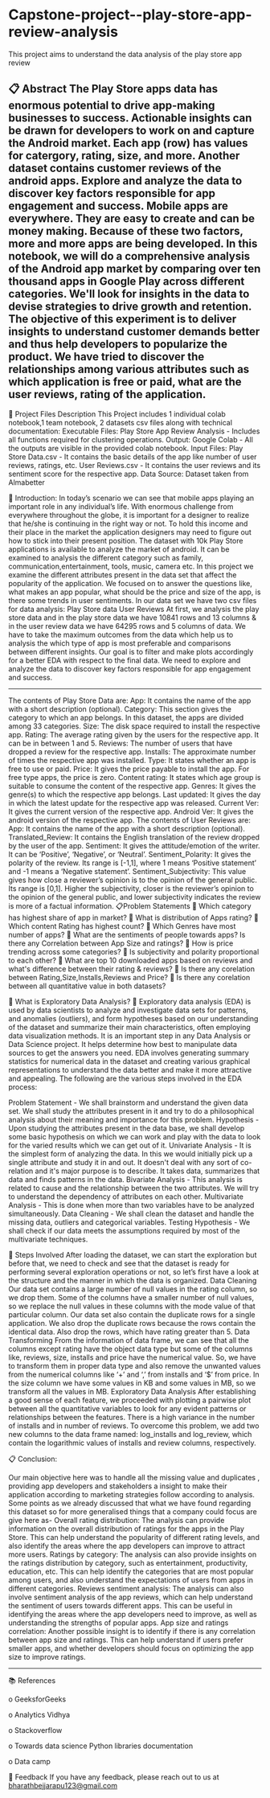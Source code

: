 # Capstone-project--play-store-app-review-analysis
This project aims to understand the data analysis of the play store app review 


📋 Abstract 
The Play Store apps data has enormous potential to drive app-making businesses to success. Actionable insights can be drawn for developers to work on and capture the Android market. Each app (row) has values for catergory, rating, size, and more. Another dataset contains customer reviews of the android apps. Explore and analyze the data to discover key factors responsible for app engagement and success. Mobile apps are everywhere. They are easy to create and can be money making. Because of these two factors, more and more apps are being developed. In this notebook, we will do a comprehensive analysis of the Android app market by comparing over ten thousand apps in Google Play across different categories. We'll look for insights in the data to devise strategies to drive growth and retention. The objective of this experiment is to deliver insights to understand customer demands better and thus help developers to popularize the product. We have tried to discover the relationships among various attributes such as which application is free or paid, what are the user reviews, rating of the application.
 -----------------------------------------------------


💾 Project Files Description This Project includes 1 individual colab notebook,1 team notebook, 2 datasets csv files along with technical documentation:
Executable Files: Play Store App Review Analysis - Includes all functions required for clustering operations. Output: Google Colab - All the outputs are visible in the provided colab notebook. Input Files: Play Store Data.csv - It contains the basic details of the app like number of user reviews, ratings, etc. User Reviews.csv - It contains the user reviews and its sentiment score for the respective app. Data Source:
Dataset taken from Almabetter



📖 Introduction: In today’s scenario we can see that mobile apps playing an important role in any individual’s life. With enormous challenge from everywhere throughout the globe, it is important for a designer to realize that he/she is continuing in the right way or not. To hold this income and their place in the market the application designers may need to figure out how to stick into their present position. The dataset with 10k Play Store applications is available to analyze the market of android. It can be examined to analysis the different category such as family, communication,entertainment, tools, music, camera etc. In this project we examine the different attributes present in the data set that affect the popularity of the application. We focused on to answer the questions like, what makes an app popular, what should be the price and size of the app, is there some trends in user sentiments. In our data set we have two csv files for data analysis: Play Store data User Reviews At first, we analysis the play store data and in the play store data we have 10841 rows and 13 columns & in the user review data we have 64295 rows and 5 columns of data. We have to take the maximum outcomes from the data which help us to analysis the which type of app is most preferable and comparisons between different insights. Our goal is to filter and make plots accordingly for a better EDA with respect to the final data. We need to explore and analyze the data to discover key factors responsible for app engagement and success.
________________________________________




The contents of Play Store Data are: App: It contains the name of the app with a short description (optional). Category: This section gives the category to which an app belongs. In this dataset, the apps are divided among 33 categories. Size: The disk space required to install the respective app. Rating: The average rating given by the users for the respective app. It can be in between 1 and 5. Reviews: The number of users that have dropped a review for the respective app. Installs: The approximate number of times the respective app was installed. Type: It states whether an app is free to use or paid. Price: It gives the price payable to install the app. For free type apps, the price is zero. Content rating: It states which age group is suitable to consume the content of the respective app. Genres: It gives the genre(s) to which the respective app belongs. Last updated: It gives the day in which the latest update for the respective app was released. Current Ver: It gives the current version of the respective app. Android Ver: It gives the android version of the respective app. The contents of User Reviews are: App: It contains the name of the app with a short description (optional). Translated_Review: It contains the English translation of the review dropped by the user of the app. Sentiment: It gives the attitude/emotion of the writer. It can be ‘Positive’, ‘Negative’, or ‘Neutral’. Sentiment_Polarity: It gives the polarity of the review. Its range is [-1,1], where 1 means ‘Positive statement’ and -1 means a ‘Negative statement’.
Sentiment_Subjectivity: This value gives how close a reviewer’s opinion is to the opinion of the general public. Its range is [0,1]. Higher the subjectivity, closer is the reviewer’s opinion to the opinion of the general public, and lower subjectivity indicates the review is more of a factual information.
📋Problem Statements 
	Which category has highest share of app in market? 
	What is distribution of Apps rating? 
	Which content Rating has highest count? 
	Which Genres have most number of apps? 
	What are the sentiments of people towards apps? Is there any Correlation between App Size and ratings? 
	How is price trending across some categories? 
	Is subjectivity and polarity proportional to each other? 
	What are top 10 downloaded apps based on reviews and what's difference between their rating & reviews?
	Is there any corelation between Rating,Size,Installs,Reviews and Price? 
	Is there any corelation between all quantitative value in both datasets? 
      
      
      
      

📔 What is Exploratory Data Analysis?
	 Exploratory data analysis (EDA) is used by data scientists to analyze and investigate data sets for patterns, and anomalies (outliers), and form hypotheses based on our understanding of the dataset and summarize their main characteristics, often employing data visualization methods. It is an important step in any Data Analysis or Data Science project. It helps determine how best to manipulate data sources to get the answers you need.
EDA involves generating summary statistics for numerical data in the dataset and creating various graphical representations to understand the data better and make it more attractive and appealing.
The following are the various steps involved in the EDA process:




Problem Statement - We shall brainstorm and understand the given data set. We shall study the attributes present in it and try to do a philosophical analysis about their meaning and importance for this problem. Hypothesis - Upon studying the attributes present in the data base, we shall develop some basic hypothesis on which we can work and play with the data to look for the varied results which we can get out of it. Univariate Analysis - It is the simplest form of analyzing the data. In this we would initially pick up a single attribute and study it in and out. It doesn't deal with any sort of co-relation and it's major purpose is to describe. It takes data, summarizes that data and finds patterns in the data. Bivariate Analysis - This analysis is related to cause and the relationship between the two attributes. We will try to understand the dependency of attributes on each other. Multivariate Analysis - This is done when more than two variables have to be analyzed simultaneously. Data Cleaning - We shall clean the dataset and handle the missing data, outliers and categorical variables.
Testing Hypothesis - We shall check if our data meets the assumptions required by most of the multivariate techniques.


📖 Steps Involved After loading the dataset, we can start the exploration but before that, we need to check and see that the dataset is ready for performing several exploration operations or not, so let’s first have a look at the structure and the manner in which the data is organized.
Data Cleaning Our data set contains a large number of null values in the rating column, so we drop them. Some of the columns have a smaller number of null values, so we replace the null values in these columns with the mode value of that particular column. Our data set also contain the duplicate rows for a single application. We also drop the duplicate rows because the rows contain the identical data. Also drop the rows, which have rating greater than 5.
Data Transforming From the information of data frame, we can see that all the columns except rating have the object data type but some of the columns like, reviews, size, installs and price have the numerical value. So, we have to transform them in proper data type and also remove the unwanted values from the numerical columns like ‘+’ and ‘,’ from installs and ‘$’ from price. In the size column we have some values in KB and some values in MB, so we transform all the values in MB.
Exploratory Data Analysis After establishing a good sense of each feature, we proceeded with plotting a pairwise plot between all the quantitative variables to look for any evident patterns or relationships between the features. There is a high variance in the number of installs and in number of reviews. To overcome this problem, we add two new columns to the data frame named: log_installs and log_review, which contain the logarithmic values of installs and review columns, respectively.




📋 Conclusion: 

Our main objective here was to handle all the missing value and duplicates , providing app developers and stakeholders a insight to make their application according to marketing strategies follow according to analysis. Some points as we already discussed that what we have found regarding this dataset so for more generalised things that a company could focus are give here as-
Overall rating distribution: The analysis can provide information on the overall distribution of ratings for the apps in the Play Store. This can help understand the popularity of different rating levels, and also identify the areas where the app developers can improve to attract more users.
Ratings by category: The analysis can also provide insights on the ratings distribution by category, such as entertainment, productivity, education, etc. This can help identify the categories that are most popular among users, and also understand the expectations of users from apps in different categories.
Reviews sentiment analysis: The analysis can also involve sentiment analysis of the app reviews, which can help understand the sentiment of users towards different apps. This can be useful in identifying the areas where the app developers need to improve, as well as understanding the strengths of popular apps.
App size and ratings correlation: Another possible insight is to identify if there is any correlation between app size and ratings. This can help understand if users prefer smaller apps, and whether developers should focus on optimizing the app size to improve ratings.
________________________________________
📚 References


o	GeeksforGeeks 


o	Analytics Vidhya 


o	Stackoverflow 


o	Towards data science Python libraries documentation 


o	Data camp



📜 Feedback If you have any feedback, please reach out to us at bharathbejjarapu123@gmail.com
